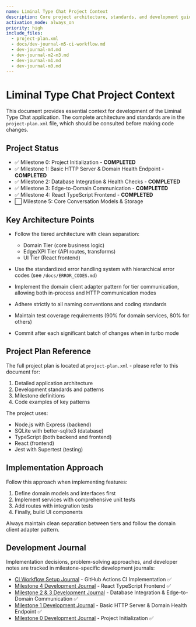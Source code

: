 ```yaml
---
name: Liminal Type Chat Project Context
description: Core project architecture, standards, and development guidelines
activation_mode: always_on
priority: high
include_files:
  - project-plan.xml
  - docs/dev-journal-m5-ci-workflow.md
  - dev-journal-m4.md
  - dev-journal-m2-m3.md
  - dev-journal-m1.md
  - dev-journal-m0.md
---
```


# Liminal Type Chat Project Context

This document provides essential context for development of the Liminal Type Chat application. The complete architecture and standards are in the `project-plan.xml` file, which should be consulted before making code changes.

## Project Status

- ✅ Milestone 0: Project Initialization - **COMPLETED**
- ✅ Milestone 1: Basic HTTP Server & Domain Health Endpoint - **COMPLETED**
- ✅ Milestone 2: Database Integration & Health Checks - **COMPLETED**
- ✅ Milestone 3: Edge-to-Domain Communication - **COMPLETED**
- ✅ Milestone 4: React TypeScript Frontend - **COMPLETED**
- ⬜ Milestone 5: Core Conversation Models & Storage

## Key Architecture Points

- Follow the tiered architecture with clean separation:
  - Domain Tier (core business logic)
  - Edge/XPI Tier (API routes, transforms)
  - UI Tier (React frontend)

- Use the standardized error handling system with hierarchical error codes (see `/docs/ERROR_CODES.md`)

- Implement the domain client adapter pattern for tier communication, allowing both in-process and HTTP communication modes

- Adhere strictly to all naming conventions and coding standards

- Maintain test coverage requirements (90% for domain services, 80% for others)

- Commit after each significant batch of changes when in turbo mode

## Project Plan Reference

The full project plan is located at `project-plan.xml` - please refer to this document for:

1. Detailed application architecture
2. Development standards and patterns
3. Milestone definitions
4. Code examples of key patterns

The project uses:
- Node.js with Express (backend)
- SQLite with better-sqlite3 (database)
- TypeScript (both backend and frontend)
- React (frontend)
- Jest with Supertest (testing)

## Implementation Approach

Follow this approach when implementing features:
1. Define domain models and interfaces first
2. Implement services with comprehensive unit tests
3. Add routes with integration tests
4. Finally, build UI components

Always maintain clean separation between tiers and follow the domain client adapter pattern.

## Development Journal

Implementation decisions, problem-solving approaches, and developer notes are tracked in milestone-specific development journals:

- [CI Workflow Setup Journal](docs/dev-journal-m5-ci-workflow.md) - GitHub Actions CI Implementation ✅
- [Milestone 4 Development Journal](dev-journal-m4.md) - React TypeScript Frontend ✅
- [Milestone 2 & 3 Development Journal](dev-journal-m2-m3.md) - Database Integration & Edge-to-Domain Communication ✅
- [Milestone 1 Development Journal](dev-journal-m1.md) - Basic HTTP Server & Domain Health Endpoint ✅
- [Milestone 0 Development Journal](dev-journal-m0.md) - Project Initialization ✅
